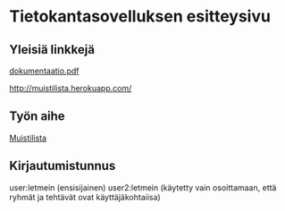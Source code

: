 Tietokantasovelluksen esitteysivu
=========

Yleisiä linkkejä
--

[dokumentaatio.pdf](doc/dokumentaatio.pdf)

http://muistilista.herokuapp.com/

Työn aihe
--
[Muistilista](http://advancedkittenry.github.io/suunnittelu_ja_tyoymparisto/aiheet/Muistilista.html)

Kirjautumistunnus
--
user:letmein (ensisijainen)
user2:letmein (käytetty vain osoittamaan, että ryhmät ja tehtävät ovat käyttäjäkohtaiisa)
